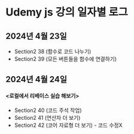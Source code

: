 Udemy js 강의 일자별 로그
========================

## 2024년 4월 23일

- Section2 38 (함수로 코드 나누기)
- Section2 39 (모든 버튼들을 함수에 연결하기)

## 2024년 4월 24일
#### <로컬에서 리베이스 실습 해보기>

- Section2 40 (코드 주석 작업)
- Section2 41 (연산자 더 보기)
- Section2 42 (코어 자료형 더 보기) - 코드 수정X